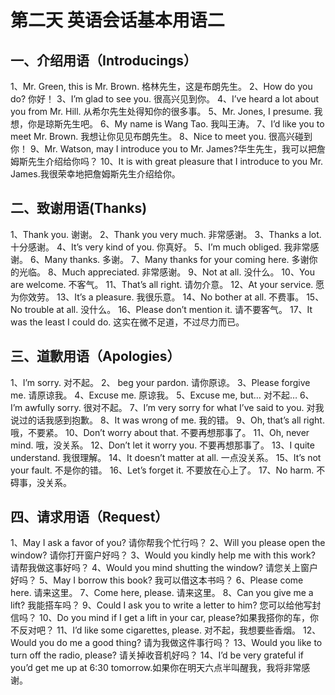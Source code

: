 # 第二天 英语会话基本用语二

## 一、介绍用语（Introducings）

1、Mr. Green, this is Mr. Brown. 格林先生，这是布朗先生。
2、How do you do? 你好！
3、I’m glad to see you. 很高兴见到你。
4、I’ve heard a lot about you from Mr. Hill. 从希尔先生处得知你的很多事。
5、Mr. Jones, I presume. 我想，你是琼斯先生吧。
6、My name is Wang Tao. 我叫王涛。
7、I’d like you to meet Mr. Brown. 我想让你见见布朗先生。
8、Nice to meet you. 很高兴碰到你！
9、Mr. Watson, may I introduce you to Mr. James?华生先生，我可以把詹姆斯先生介绍给你吗？
10、It is with great pleasure that I introduce to you Mr. James.我很荣幸地把詹姆斯先生介绍给你。

## 二、致谢用语(Thanks)

1、Thank you. 谢谢。
2、Thank you very much. 非常感谢。
3、Thanks a lot. 十分感谢。
4、It’s very kind of you. 你真好。
5、I’m much obliged. 我非常感谢。
6、Many thanks. 多谢。
7、Many thanks for your coming here. 多谢你的光临。
8、Much appreciated. 非常感谢。
9、Not at all. 没什么。
10、You are welcome. 不客气。
11、That’s all right. 请勿介意。
12、At your service. 愿为你效劳。
13、It’s a pleasure. 我很乐意。
14、No bother at all. 不费事。
15、No trouble at all. 没什么。
16、Please don’t mention it. 请不要客气。
17、It was the least I could do. 这实在微不足道，不过尽力而已。

## 三、道歉用语（Apologies）

1、I’m sorry. 对不起。
2、 beg your pardon. 请你原谅。
3、Please forgive me. 请原谅我。
4、Excuse me. 原谅我。
5、Excuse me, but… 对不起…
6、I’m awfully sorry. 很对不起。
7、I’m very sorry for what I’ve said to you. 对我说过的话我感到抱歉。
8、It was wrong of me. 我的错。
9、Oh, that’s all right. 哦，不要紧。
10、Don’t worry about that. 不要再想那事了。
11、Oh, never mind. 哦，没关系。
12、Don’t let it worry you. 不要再想那事了。
13、I quite understand. 我很理解。
14、It doesn’t matter at all. 一点没关系。
15、It’s not your fault. 不是你的错。
16、Let’s forget it. 不要放在心上了。
17、No harm. 不碍事，没关系。

## 四、请求用语（Request）

1、May I ask a favor of you? 请你帮我个忙行吗？
2、Will you please open the window? 请你打开窗户好吗？
3、Would you kindly help me with this work? 请帮我做这事好吗？
4、Would you mind shutting the window? 请您关上窗户好吗？
5、May I borrow this book? 我可以借这本书吗？
6、Please come here. 请来这里。
7、Come here, please. 请来这里。
8、Can you give me a lift? 我能搭车吗？
9、Could I ask you to write a letter to him? 您可以给他写封信吗？
10、Do you mind if I get a lift in your car, please?如果我搭你的车，你不反对吧？
11、I’d like some cigarettes, please. 对不起，我想要些香烟。
12、Would you do me a good thing? 请为我做这件事行吗？
13、Would you like to turn off the radio, please? 请关掉收音机好吗？
14、I’d be very grateful if you’d get me up at 6:30 tomorrow.如果你在明天六点半叫醒我，我将非常感谢。

